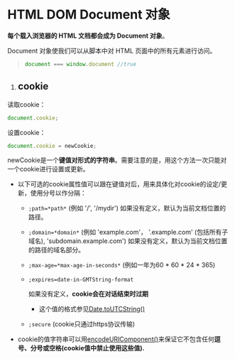 # HTML DOM Document 对象

**每个载入浏览器的 HTML 文档都会成为 Document 对象**。

Document 对象使我们可以从脚本中对 HTML 页面中的所有元素进行访问。

> ```javascript
> document === window.document //true
> ```
>
> 



1. ## cookie

读取cookie：

```javascript
document.cookie;
```



设置cookie：

```javascript
document.cookie = newCookie;
```

newCookie是一个**键值对形式的字符串**。需要注意的是，用这个方法一次只能对一个cookie进行设置或更新。

- 以下可选的cookie属性值可以跟在键值对后，用来具体化对cookie的设定/更新，使用分号以作分隔：

  - `;path=*path*` (例如 '/', '/mydir') 如果没有定义，默认为当前文档位置的路径。

  - `;domain=*domain*` (例如 'example.com'， '.example.com' (包括所有子域名), 'subdomain.example.com') 如果没有定义，默认为当前文档位置的路径的域名部分。

  - `;max-age=*max-age-in-seconds*` (例如一年为60 * 60 * 24 * 365)

  - `;expires=date-in-GMTString-format`

     如果没有定义，**cookie会在对话结束时过期**

    - 这个值的格式参见[Date.toUTCString()](https://developer.mozilla.org/en-US/docs/JavaScript/Reference/Global_Objects/Date/toUTCString) 

  - `;secure` (cookie只通过https协议传输)

- cookie的值字符串可以用[encodeURIComponent()](https://developer.mozilla.org/en-US/docs/JavaScript/Reference/Global_Objects/encodeURIComponent)来保证它不包含任何**逗号、分号或空格(cookie值中禁止使用这些值).**